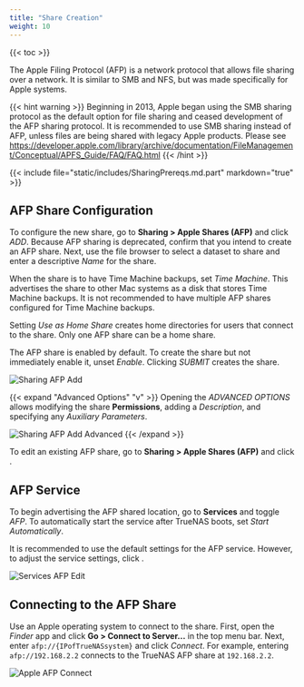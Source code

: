 ```yaml
---
title: "Share Creation"
weight: 10
---
```


{{< toc >}}

The Apple Filing Protocol (AFP) is a network protocol that allows file sharing over a network.
It is similar to SMB and NFS, but was made specifically for Apple systems.

{{< hint warning >}}
Beginning in 2013, Apple began using the SMB sharing protocol as the default option for file sharing and ceased development of the AFP sharing protocol. It is recommended to use SMB sharing instead of AFP, unless files are being shared with legacy Apple products. Please see https://developer.apple.com/library/archive/documentation/FileManagement/Conceptual/APFS_Guide/FAQ/FAQ.html
{{< /hint >}}

{{< include file="static/includes/SharingPrereqs.md.part" markdown="true" >}}

## AFP Share Configuration

To configure the new share, go to **Sharing > Apple Shares (AFP)** and click *ADD*.
Because AFP sharing is deprecated, confirm that you intend to create an AFP share.
Next, use the file browser to select a dataset to share and enter a descriptive *Name* for the share.

When the share is to have Time Machine backups, set *Time Machine*.
This advertises the share to other Mac systems as a disk that stores Time Machine backups.
It is not recommended to have multiple AFP shares configured for Time Machine backups.

Setting *Use as Home Share* creates home directories for users that connect to the share.
Only one AFP share can be a home share.

The AFP share is enabled by default.
To create the share but not immediately enable it, unset *Enable*.
Clicking *SUBMIT* creates the share.

![Sharing AFP Add](/images/CORE/12.0/SharingAFPAdd.png "Sharing AFP Add")

{{< expand "Advanced Options" "v" >}}
Opening the *ADVANCED OPTIONS* allows modifying the share **Permissions**, adding a *Description*, and specifying any *Auxiliary Parameters*.

![Sharing AFP Add Advanced](/images/CORE/12.0/SharingAFPAddAdvanced.png "Sharing AFP Add Advanced")
{{< /expand >}}

To edit an existing AFP share, go to **Sharing > Apple Shares (AFP)** and click <i class="fa fa-ellipsis-v" aria-hidden="true" title="Options"></i>.

## AFP Service

To begin advertising the AFP shared location, go to **Services** and toggle *AFP*.
To automatically start the service after TrueNAS boots, set *Start Automatically*.

It is recommended to use the default settings for the AFP service.
However, to adjust the service settings, click <i class="fa fa-pen" aria-hidden="true" title="Configure"></i>.

![Services AFP Edit](/images/CORE/12.0/ServicesAFPEdit.png "Services AFP Edit")

## Connecting to the AFP Share

Use an Apple operating system to connect to the share.
First, open the *Finder* app and click **Go > Connect to Server...** in the top menu bar.
Next, enter `afp://{IPofTrueNASsystem}` and click *Connect*.
For example, entering `afp://192.168.2.2` connects to the TrueNAS AFP share at `192.168.2.2`.

![Apple AFP Connect](/images/CORE/AppleAFPConnect.png "Apple AFP Connect")
